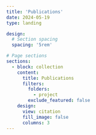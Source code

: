 ```yaml
---
title: 'Publications'
date: 2024-05-19
type: landing

design:
  # Section spacing
  spacing: '5rem'

# Page sections
sections:
  - block: collection
    content:
      title: Publications
      filters:
        folders:
          - project
        exclude_featured: false
    design:
      view: citation
      fill_image: false
      columns: 3
---
```

